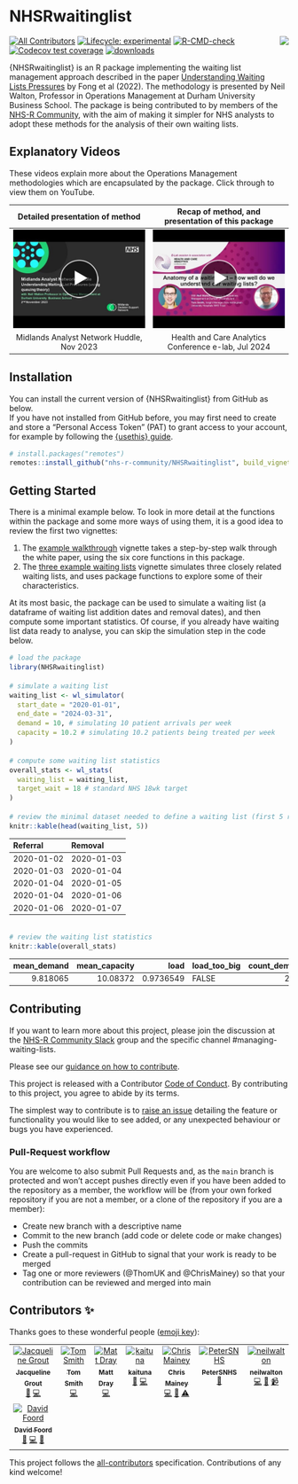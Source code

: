 
<!-- README.md is generated from README.Rmd. Please edit that file -->

# NHSRwaitinglist

<a alt="NHS-R Community's logo" href='https://nhsrcommunity.com/'><img src='https://nhs-r-community.github.io/assets/logo/nhsr-logo.png' align="right" height="80" /></a>

<!-- badges: start -->

[![All
Contributors](https://img.shields.io/badge/all_contributors-7-orange.svg?style=flat-square)](#contributors-)
[![Lifecycle:
experimental](https://img.shields.io/badge/lifecycle-experimental-orange.svg)](https://lifecycle.r-lib.org/articles/stages.html#experimental)
[![R-CMD-check](https://github.com/nhs-r-community/NHSRwaitinglist/actions/workflows/R-CMD-check.yaml/badge.svg)](https://github.com/nhs-r-community/NHSRwaitinglist/actions/workflows/R-CMD-check.yaml)
[![Codecov test
coverage](https://codecov.io/gh/nhs-r-community/NHSRwaitinglist/branch/main/graph/badge.svg)](https://app.codecov.io/gh/nhs-r-community/NHSRwaitinglist?branch=main)
[![downloads](https://cranlogs.r-pkg.org/badges/grand-total/NHSRwaitinglist)](https://cran.r-project.org/package=NHSRwaitinglist)
<!-- badges: end -->

{NHSRwaitinglist} is an R package implementing the waiting list
management approach described in the paper [Understanding Waiting Lists
Pressures](https://www.medrxiv.org/content/10.1101/2022.08.23.22279117v1)
by Fong et al (2022). The methodology is presented by Neil Walton,
Professor in Operations Management at Durham University Business School.
The package is being contributed to by members of the [NHS-R
Community](https://nhsrcommunity.com/), with the aim of making it
simpler for NHS analysts to adopt these methods for the analysis of
their own waiting lists.

## Explanatory Videos

These videos explain more about the Operations Management methodologies
which are encapsulated by the package. Click through to view them on
YouTube.

| Detailed presentation of method | Recap of method, and presentation of this package |
|:--:|:--:|
| [![Thumbnail for link to MAN huddle video](man/figures/NHSRwaitinglist_MAN_huddle_thumbnail.jpg)](https://www.youtube.com/watch?v=NWthhW5Fgls) | [![Thumbnail for link to Health and Care Analytics Conference E-lab video](man/figures/NHSRwaitinglist_HACA_elab_thumbnail.jpg)](https://www.youtube.com/watch?v=3peqTEl_ZAQ) |
| Midlands Analyst Network Huddle, Nov 2023 | Health and Care Analytics Conference e-lab, Jul 2024 |

## Installation

You can install the current version of {NHSRwaitinglist} from GitHub as
below.  
If you have not installed from GitHub before, you may first need to
create and store a “Personal Access Token” (PAT) to grant access to your
account, for example by following the [{usethis}
guide](https://usethis.r-lib.org/articles/git-credentials.html#get-a-personal-access-token-pat).

``` r
# install.packages("remotes")
remotes::install_github("nhs-r-community/NHSRwaitinglist", build_vignettes = TRUE)
```

## Getting Started

There is a minimal example below. To look in more detail at the
functions within the package and some more ways of using them, it is a
good idea to review the first two vignettes:

1.  The [example
    walkthrough](https://nhs-r-community.github.io/NHSRwaitinglist/articles/example_walkthrough.html)
    vignette takes a step-by-step walk through the white paper, using
    the six core functions in this package.  
2.  The [three example waiting
    lists](https://nhs-r-community.github.io/NHSRwaitinglist/articles/three_example_waiting_lists.html)
    vignette simulates three closely related waiting lists, and uses
    package functions to explore some of their characteristics.

At its most basic, the package can be used to simulate a waiting list (a
dataframe of waiting list addition dates and removal dates), and then
compute some important statistics. Of course, if you already have
waiting list data ready to analyse, you can skip the simulation step in
the code below.

``` r
# load the package
library(NHSRwaitinglist)

# simulate a waiting list
waiting_list <- wl_simulator(
  start_date = "2020-01-01",
  end_date = "2024-03-31",
  demand = 10, # simulating 10 patient arrivals per week
  capacity = 10.2 # simulating 10.2 patients being treated per week
)

# compute some waiting list statistics
overall_stats <- wl_stats(
  waiting_list = waiting_list,
  target_wait = 18 # standard NHS 18wk target
)

# review the minimal dataset needed to define a waiting list (first 5 rows only)
knitr::kable(head(waiting_list, 5))
```

| Referral   | Removal    |
|:-----------|:-----------|
| 2020-01-02 | 2020-01-03 |
| 2020-01-03 | 2020-01-04 |
| 2020-01-04 | 2020-01-05 |
| 2020-01-04 | 2020-01-06 |
| 2020-01-06 | 2020-01-07 |

``` r

# review the waiting list statistics
knitr::kable(overall_stats)
```

| mean_demand | mean_capacity | load | load_too_big | count_demand | queue_size | target_queue_size | queue_too_big | mean_wait | cv_arrival | cv_removal | target_capacity | relief_capacity | pressure |
|---:|---:|---:|:---|---:|---:|---:|:---|---:|---:|---:|---:|:---|---:|
| 9.818065 | 10.08372 | 0.9736549 | FALSE | 2174 | 5 | 44.18129 | FALSE | 1.8 | 1.131775 | 0.7003787 | 10.01489 | NA | 0.2 |

## Contributing

If you want to learn more about this project, please join the discussion
at the [NHS-R Community
Slack](https://nhsrway.nhsrcommunity.com/community-handbook.html#slack)
group and the specific channel \#managing-waiting-lists.

Please see our [guidance on how to
contribute](https://tools.nhsrcommunity.com/contribution.html).

This project is released with a Contributor [Code of
Conduct](https://github.com/nhs-r-community/NHSRwaitinglist/blob/main/CODE_OF_CONDUCT.md).
By contributing to this project, you agree to abide by its terms.

The simplest way to contribute is to [raise an
issue](https://github.com/nhs-r-community/NHSRwaitinglist/issues)
detailing the feature or functionality you would like to see added, or
any unexpected behaviour or bugs you have experienced.

### Pull-Request workflow

You are welcome to also submit Pull Requests and, as the `main` branch
is protected and won’t accept pushes directly even if you have been
added to the repository as a member, the workflow will be (from your own
forked repository if you are not a member, or a clone of the repository
if you are a member):

- Create new branch with a descriptive name
- Commit to the new branch (add code or delete code or make changes)
- Push the commits
- Create a pull-request in GitHub to signal that your work is ready to
  be merged
- Tag one or more reviewers (@ThomUK and @ChrisMainey) so that your
  contribution can be reviewed and merged into main

## Contributors ✨

Thanks goes to these wonderful people ([emoji
key](https://allcontributors.org/docs/en/emoji-key)):

<!-- ALL-CONTRIBUTORS-LIST:START - Do not remove or modify this section -->
<!-- prettier-ignore-start -->
<!-- markdownlint-disable -->
<table>
  <tbody>
    <tr>
      <td align="center" valign="top" width="14.28%"><a href="https://github.com/jacgrout"><img src="https://avatars.githubusercontent.com/u/103451105?v=4?s=100" width="100px;" alt="Jacqueline Grout"/><br /><sub><b>Jacqueline Grout</b></sub></a><br /><a href="#ideas-jacgrout" title="Ideas, Planning, & Feedback">🤔</a> <a href="https://github.com/nhs-r-community/NHSRwaitinglist/commits?author=jacgrout" title="Code">💻</a></td>
      <td align="center" valign="top" width="14.28%"><a href="https://github.com/ThomUK"><img src="https://avatars.githubusercontent.com/u/10871342?v=4?s=100" width="100px;" alt="Tom Smith"/><br /><sub><b>Tom Smith</b></sub></a><br /><a href="https://github.com/nhs-r-community/NHSRwaitinglist/commits?author=ThomUK" title="Code">💻</a></td>
      <td align="center" valign="top" width="14.28%"><a href="https://www.matt-dray.com/"><img src="https://avatars.githubusercontent.com/u/18232097?v=4?s=100" width="100px;" alt="Matt Dray"/><br /><sub><b>Matt Dray</b></sub></a><br /><a href="https://github.com/nhs-r-community/NHSRwaitinglist/commits?author=matt-dray" title="Code">💻</a></td>
      <td align="center" valign="top" width="14.28%"><a href="https://github.com/kaituna"><img src="https://avatars.githubusercontent.com/u/151142766?v=4?s=100" width="100px;" alt="kaituna"/><br /><sub><b>kaituna</b></sub></a><br /><a href="https://github.com/nhs-r-community/NHSRwaitinglist/commits?author=kaituna" title="Documentation">📖</a> <a href="https://github.com/nhs-r-community/NHSRwaitinglist/commits?author=kaituna" title="Code">💻</a></td>
      <td align="center" valign="top" width="14.28%"><a href="https://github.com/chrismainey"><img src="https://avatars.githubusercontent.com/u/39626211?v=4?s=100" width="100px;" alt="Chris Mainey"/><br /><sub><b>Chris Mainey</b></sub></a><br /><a href="https://github.com/nhs-r-community/NHSRwaitinglist/commits?author=chrismainey" title="Code">💻</a> <a href="https://github.com/nhs-r-community/NHSRwaitinglist/commits?author=chrismainey" title="Documentation">📖</a> <a href="https://github.com/nhs-r-community/NHSRwaitinglist/commits?author=chrismainey" title="Tests">⚠️</a></td>
      <td align="center" valign="top" width="14.28%"><a href="https://github.com/PeterSNHS"><img src="https://avatars.githubusercontent.com/u/67410797?v=4?s=100" width="100px;" alt="PeterSNHS"/><br /><sub><b>PeterSNHS</b></sub></a><br /><a href="https://github.com/nhs-r-community/NHSRwaitinglist/commits?author=PeterSNHS" title="Documentation">📖</a></td>
      <td align="center" valign="top" width="14.28%"><a href="https://github.com/neilwalton"><img src="https://avatars.githubusercontent.com/u/53338269?v=4?s=100" width="100px;" alt="neilwalton"/><br /><sub><b>neilwalton</b></sub></a><br /><a href="https://github.com/nhs-r-community/NHSRwaitinglist/commits?author=neilwalton" title="Code">💻</a> <a href="https://github.com/nhs-r-community/NHSRwaitinglist/commits?author=neilwalton" title="Documentation">📖</a> <a href="#video-neilwalton" title="Videos">📹</a></td>
    </tr>
    <tr>
      <td align="center" valign="top" width="14.28%"><a href="https://github.com/davidfoord1"><img src="https://avatars.githubusercontent.com/u/140633967?v=4?s=100" width="100px;" alt="David Foord"/><br /><sub><b>David Foord</b></sub></a><br /><a href="https://github.com/nhs-r-community/NHSRwaitinglist/issues?q=author%3Adavidfoord1" title="Bug reports">🐛</a> <a href="https://github.com/nhs-r-community/NHSRwaitinglist/commits?author=davidfoord1" title="Code">💻</a> <a href="https://github.com/nhs-r-community/NHSRwaitinglist/commits?author=davidfoord1" title="Documentation">📖</a></td>
    </tr>
  </tbody>
</table>

<!-- markdownlint-restore -->
<!-- prettier-ignore-end -->

<!-- ALL-CONTRIBUTORS-LIST:END -->

This project follows the
[all-contributors](https://github.com/all-contributors/all-contributors)
specification. Contributions of any kind welcome!
